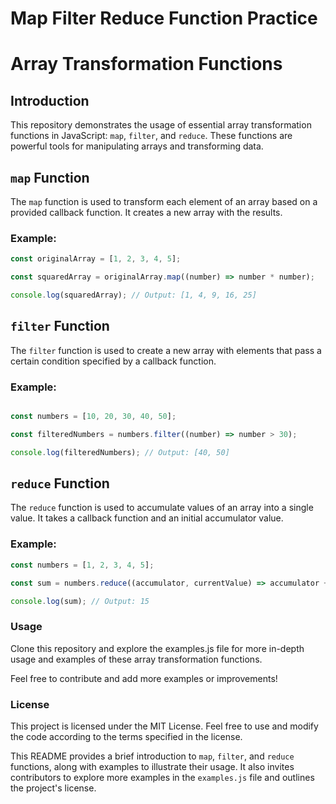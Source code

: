 # Map Filter Reduce Function Practice
# Array Transformation Functions

## Introduction

This repository demonstrates the usage of essential array transformation functions in JavaScript: `map`, `filter`, and `reduce`. These functions are powerful tools for manipulating arrays and transforming data.

## `map` Function

The `map` function is used to transform each element of an array based on a provided callback function. It creates a new array with the results.

### Example:

```javascript
const originalArray = [1, 2, 3, 4, 5];

const squaredArray = originalArray.map((number) => number * number);

console.log(squaredArray); // Output: [1, 4, 9, 16, 25]

```
## `filter` Function

The `filter` function is used to create a new array with elements that pass a certain condition specified by a callback function.

### Example:

```javascript

const numbers = [10, 20, 30, 40, 50];

const filteredNumbers = numbers.filter((number) => number > 30);

console.log(filteredNumbers); // Output: [40, 50]
```

## `reduce` Function

The `reduce` function is used to accumulate values of an array into a single value. It takes a callback function and an initial accumulator value.

### Example:

```javascript
const numbers = [1, 2, 3, 4, 5];

const sum = numbers.reduce((accumulator, currentValue) => accumulator + currentValue, 0);

console.log(sum); // Output: 15
```
### Usage

Clone this repository and explore the examples.js file for more in-depth usage and examples of these array transformation functions.

Feel free to contribute and add more examples or improvements!

### License

This project is licensed under the MIT License. Feel free to use and modify the code according to the terms specified in the license.

This README provides a brief introduction to `map`, `filter`, and `reduce` functions, along with examples to illustrate their usage. It also invites contributors to explore more examples in the `examples.js` file and outlines the project's license.
